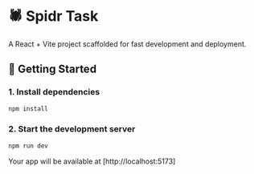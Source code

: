 # 🕷️ Spidr Task

A React + Vite project scaffolded for fast development and deployment.

## 🚀 Getting Started

### 1. Install dependencies

```bash
npm install
```

### 2. Start the development server

```bash
npm run dev
```

Your app will be available at [http://localhost:5173]
